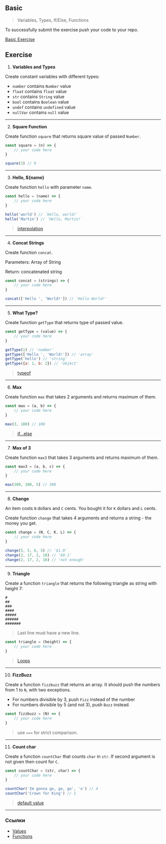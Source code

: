 ## Basic

> Variables, Types, If/Else, Functions

To successfully submit the exercise push your code to your repo.

<a href="https://github.com/alem-classroom/student-js-intro-${GITHUB_LOGIN}/tree/master/basic" class="repo-button">Basic Exercise</a>

## Exercise

1. **Variables and Types**

Create constant variables with different types:
- `number` contains `Number` value
- `float` contains `float` value
- `str` contains `String` value
- `bool` contains `Boolean` value
- `undef` contains `undefined` value
- `nullVar` contains `null` value
___

2. **Square Function**

Create function `square` that returns square value of passed `Number`.

```js
const square = (n) => {
    // your code here
}

square(3) // 9
```
___

3. **Hello, ${name}**

Create function `hello` with parameter `name`.

```js
const hello = (name) => {
    // your code here
}

hello('world') // `Hello, world!`
hello('Martin') // `Hello, Martin!`
```

> [interpolation](https://flaviocopes.com/javascript-template-literals/#interpolation)
___

4. **Concat Strings**

Create function `concat`.

Parameters: Array of String

Return: concatenated string

```js
const concat = (strings) => {
    // your code here
}

concat(['Hello ', 'World!']) // 'Hello World!'
```
___

5. **What Type?**

Create function `getType` that returns type of passed value.

```js
const getType = (value) => {
    // your code here
}

getType(1) // 'number'
getType(['Hello ', 'World!']) // 'array'
getType('hello') // 'string'
getType({a: 1, b: 2}) // 'object'
```

> [typeof](https://developer.mozilla.org/ru/docs/Web/JavaScript/Reference/Operators/typeof)
___

6. **Max**

Create function `max` that takes 2 arguments and returns maximum of them.

```js
const max = (a, b) => {
    // your code here
}

max(3, 100) // 100
```

> [if...else](https://developer.mozilla.org/ru/docs/Web/JavaScript/Reference/Statements/if...else)
___

7. **Max of 3**

Create function `max3` that takes 3 arguments and returns maximum of them.

```js
const max3 = (a, b, c) => {
    // your code here
}

max(300, 100, 5) // 300
```
___

8. **Change**

An item costs `N` dollars and `C` cents. You bought it for `K` dollars and `L` cents.

Create function `change` that takes 4 arguments and returns a string - the money you get.

```js
const change = (N, C, K, L) => {
    // your code here
}

change(5, 5, 6, 5) // '$1.0'
change(2, 17, 2, 18) // '$0.1'
change(2, 17, 2, 16) // 'not enough'
```
___

9. **Triangle**

Create a function `triangle` that returns the following triangle as string with height 7:
```
#
##
###
####
#####
######
#######
```

> Last line must have a new line.

```js
const triangle = (height) => {
    // your code here
}
```

> [Loops](https://developer.mozilla.org/en-US/docs/Web/JavaScript/Guide/Loops_and_iteration)
___

10. **FizzBuzz**

Create a function `fizzbuzz` that returns an array.
It should push the numbers from 1 to `N`, with two exceptions. 
- For numbers divisible by 3, push `Fizz` instead of the number
- For numbers divisible by 5 (and not 3), push `Buzz` instead.

```js
const fizzbuzz = (N) => {
    // your code here
}
```

> use `===` for strict comparison.
___

11. **Count char**

Create a function `countChar` that counts `char` in `str`. If second argument is not given 
then count for `C`.

```js
const countChar = (str, char) => {
    // your code here
}

countChar('Im gonna go, go, go', 'o') // 4
countChar('Crown for King') // 1
```

> [default value](https://stackoverflow.com/a/894877)
___

### Ссылки

- [Values](https://eloquentjavascript.net/01_values.html)
- [Functions](https://eloquentjavascript.net/03_functions.html)